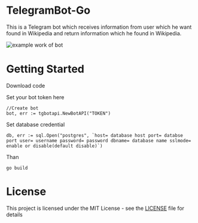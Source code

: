 # TelegramBot-Go

 This is a Telegram bot which receives information from user which he want found in Wikipedia and return information which he found in Wikipedia.

![example work of bot](https://github.com/trigun117/TelegramBot-Go/blob/master/example.jpg)
# Getting Started

Download code

Set your bot token here
```
//Create bot
bot, err := tgbotapi.NewBotAPI("TOKEN")
 ```
Set database credential
```
db, err := sql.Open("postgres", `host= database host port= databse port user= username password= password dbname= database name sslmode= enable or disable(default disable)`)
```
Than
 
```
go build
```

# License

This project is licensed under the MIT License - see the [LICENSE](LICENSE) file for details
